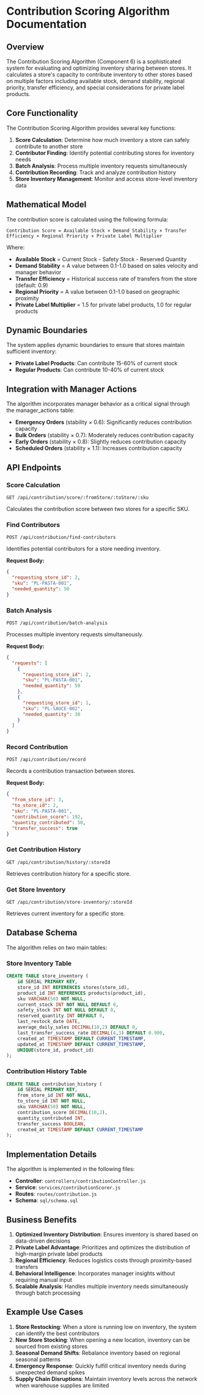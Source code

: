 # Contribution Scoring Algorithm Documentation

## Overview

The Contribution Scoring Algorithm (Component 6) is a sophisticated system for evaluating and optimizing inventory sharing between stores. It calculates a store's capacity to contribute inventory to other stores based on multiple factors including available stock, demand stability, regional priority, transfer efficiency, and special considerations for private label products.

## Core Functionality

The Contribution Scoring Algorithm provides several key functions:

1. **Score Calculation**: Determine how much inventory a store can safely contribute to another store
2. **Contributor Finding**: Identify potential contributing stores for inventory needs
3. **Batch Analysis**: Process multiple inventory requests simultaneously
4. **Contribution Recording**: Track and analyze contribution history
5. **Store Inventory Management**: Monitor and access store-level inventory data

## Mathematical Model

The contribution score is calculated using the following formula:

```
Contribution Score = Available Stock × Demand Stability × Transfer Efficiency × Regional Priority × Private Label Multiplier
```

Where:
- **Available Stock** = Current Stock - Safety Stock - Reserved Quantity
- **Demand Stability** = A value between 0.1-1.0 based on sales velocity and manager behavior
- **Transfer Efficiency** = Historical success rate of transfers from the store (default: 0.9)
- **Regional Priority** = A value between 0.1-1.0 based on geographic proximity
- **Private Label Multiplier** = 1.5 for private label products, 1.0 for regular products

## Dynamic Boundaries

The system applies dynamic boundaries to ensure that stores maintain sufficient inventory:

- **Private Label Products**: Can contribute 15-60% of current stock
- **Regular Products**: Can contribute 10-40% of current stock

## Integration with Manager Actions

The algorithm incorporates manager behavior as a critical signal through the manager_actions table:

- **Emergency Orders** (stability × 0.6): Significantly reduces contribution capacity
- **Bulk Orders** (stability × 0.7): Moderately reduces contribution capacity
- **Early Orders** (stability × 0.8): Slightly reduces contribution capacity
- **Scheduled Orders** (stability × 1.1): Increases contribution capacity

## API Endpoints

### Score Calculation
```
GET /api/contribution/score/:fromStore/:toStore/:sku
```
Calculates the contribution score between two stores for a specific SKU.

### Find Contributors
```
POST /api/contribution/find-contributors
```
Identifies potential contributors for a store needing inventory.

**Request Body:**
```json
{
  "requesting_store_id": 2,
  "sku": "PL-PASTA-001",
  "needed_quantity": 50
}
```

### Batch Analysis
```
POST /api/contribution/batch-analysis
```
Processes multiple inventory requests simultaneously.

**Request Body:**
```json
{
  "requests": [
    {
      "requesting_store_id": 2,
      "sku": "PL-PASTA-001",
      "needed_quantity": 50
    },
    {
      "requesting_store_id": 1,
      "sku": "PL-SAUCE-002",
      "needed_quantity": 30
    }
  ]
}
```

### Record Contribution
```
POST /api/contribution/record
```
Records a contribution transaction between stores.

**Request Body:**
```json
{
  "from_store_id": 3,
  "to_store_id": 2,
  "sku": "PL-PASTA-001",
  "contribution_score": 192,
  "quantity_contributed": 50,
  "transfer_success": true
}
```

### Get Contribution History
```
GET /api/contribution/history/:storeId
```
Retrieves contribution history for a specific store.

### Get Store Inventory
```
GET /api/contribution/store-inventory/:storeId
```
Retrieves current inventory for a specific store.

## Database Schema

The algorithm relies on two main tables:

### Store Inventory Table
```sql
CREATE TABLE store_inventory (
    id SERIAL PRIMARY KEY,
    store_id INT REFERENCES stores(store_id),
    product_id INT REFERENCES products(product_id),
    sku VARCHAR(50) NOT NULL,
    current_stock INT NOT NULL DEFAULT 0,
    safety_stock INT NOT NULL DEFAULT 0,
    reserved_quantity INT DEFAULT 0,
    last_restock_date DATE,
    average_daily_sales DECIMAL(10,2) DEFAULT 0,
    last_transfer_success_rate DECIMAL(4,3) DEFAULT 0.900,
    created_at TIMESTAMP DEFAULT CURRENT_TIMESTAMP,
    updated_at TIMESTAMP DEFAULT CURRENT_TIMESTAMP,
    UNIQUE(store_id, product_id)
);
```

### Contribution History Table
```sql
CREATE TABLE contribution_history (
    id SERIAL PRIMARY KEY,
    from_store_id INT NOT NULL,
    to_store_id INT NOT NULL,
    sku VARCHAR(50) NOT NULL,
    contribution_score DECIMAL(10,2),
    quantity_contributed INT,
    transfer_success BOOLEAN,
    created_at TIMESTAMP DEFAULT CURRENT_TIMESTAMP
);
```

## Implementation Details

The algorithm is implemented in the following files:

- **Controller**: `controllers/contributionController.js`
- **Service**: `services/contributionScorer.js`
- **Routes**: `routes/contribution.js`
- **Schema**: `sql/schema.sql`

## Business Benefits

1. **Optimized Inventory Distribution**: Ensures inventory is shared based on data-driven decisions
2. **Private Label Advantage**: Prioritizes and optimizes the distribution of high-margin private label products
3. **Regional Efficiency**: Reduces logistics costs through proximity-based transfers
4. **Behavioral Intelligence**: Incorporates manager insights without requiring manual input
5. **Scalable Analysis**: Handles multiple inventory needs simultaneously through batch processing

## Example Use Cases

1. **Store Restocking**: When a store is running low on inventory, the system can identify the best contributors
2. **New Store Stocking**: When opening a new location, inventory can be sourced from existing stores
3. **Seasonal Demand Shifts**: Rebalance inventory based on regional seasonal patterns
4. **Emergency Response**: Quickly fulfill critical inventory needs during unexpected demand spikes
5. **Supply Chain Disruptions**: Maintain inventory levels across the network when warehouse supplies are limited
